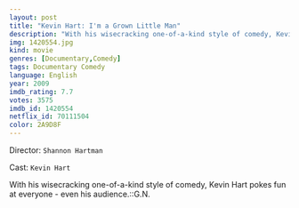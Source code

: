 ```yaml
---
layout: post
title: "Kevin Hart: I'm a Grown Little Man"
description: "With his wisecracking one-of-a-kind style of comedy, Kevin Hart pokes fun at everyone - even his audience.::G.N..."
img: 1420554.jpg
kind: movie
genres: [Documentary,Comedy]
tags: Documentary Comedy 
language: English
year: 2009
imdb_rating: 7.7
votes: 3575
imdb_id: 1420554
netflix_id: 70111504
color: 2A9D8F
---
```

Director: `Shannon Hartman`  

Cast: `Kevin Hart` 

With his wisecracking one-of-a-kind style of comedy, Kevin Hart pokes fun at everyone - even his audience.::G.N.